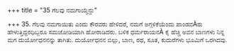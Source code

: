+++
title = "35 ಗೆಲವು ನಮಗಾಯ್ತೆನ್ದು"

+++
35. ಗೆಲವು ನಮಗಾಯಿತು ಎಂದು ಕೌರವರು ಹೇಳಿದರೆ, ನಮಗೆ ಅಗ್ಗಳಿಕೆಯೆಂದು ಪಾಂಡವÀರು ಹೇಳುತ್ತಿದ್ದರಧಿಬ್ಬರೂ ಸಮಜೋಡಿಯಾಗಿ ಹೋರಾಡಿದರು. ಬಳಿಕ ಧರ್ಮರಾಯನÀ ಕೈ ಹೆಚ್ಚಿ ಅವನ ಬಾಣಗಳು ನಿನ್ನ ಮಗ ದುರ್ಯೋಧನನನ್ನು ತಾಗಿತು. ದುರ್ಯೋಧನನ  ಬಿಲ್ಲು, ಬಾಣ, ರಥ, ಸೂತ, ಕುದುರೆಗಳು ಭೂಮಿಗೆ ಒರಗಿದವು.